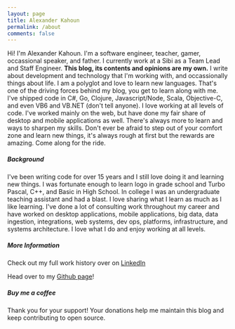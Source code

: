 ```yaml
---
layout: page
title: Alexander Kahoun
permalink: /about
comments: false
---
```


<div class="row justify-content-between">
<div class="col-md-8 pr-5">

<p>Hi! I'm Alexander Kahoun. I'm a software engineer, teacher, gamer, occassional speaker, and father. I currently work at a Sibi as a Team Lead and Staff Engineer. <strong>This blog, its contents and opinions are my own.</strong> I write about development and technology that I'm working with, and occassionally things about life. I am a polyglot and love to learn new languages. That's one of the driving forces behind my blog, you get to learn along with me. I've shipped code in C#, Go, Clojure, Javascript/Node, Scala, Objective-C, and even VB6 and VB.NET (don't tell anyone). I love working at all levels of code. I've worked mainly on the web, but have done my fair share of desktop and mobile applications as well. There's always more to learn and ways to sharpen my skills. Don't ever be afraid to step out of your comfort zone and learn new things, it's always rough at first but the rewards are amazing. Come along for the ride.</p>

<h5>Background</h5>
<p>I've been writing code for over 15 years and I still love doing it and learning new things. I was fortunate enough to learn logo in grade school and Turbo Pascal, C++, and Basic in High School. In college I was an undergraduate teaching assistant and had a blast. I love sharing what I learn as much as I like learning. I've done a lot of consulting work throughout my career and have worked on desktop applications, mobile applications, big data, data ingestion, integrations, web systems, dev ops, platforms, infrastructure, and systems architecture. I love what I do and enjoy working at all levels.</p>

<h5>More Information</h5>
<p>Check out my full work history over on <a href="https://linkedin.com/in/alexkahoun">LinkedIn</a></p>

<p>Head over to my <a href="https://github.com/bit-cmdr">Github page</a>!</p>

</div>

<div class="col-md-4">

<div class="sticky-top sticky-top-80">
<h5>Buy me a coffee</h5>

<p>Thank you for your support! Your donations help me maintain this blog and keep contributing to open source.</p>

<script type="text/javascript" src="https://cdnjs.buymeacoffee.com/1.0.0/button.prod.min.js" data-name="bmc-button" data-slug="bitcmdr" data-color="#79D6B5" data-emoji=""  data-font="Cookie" data-text="Buy me a coffee" data-outline-color="#000" data-font-color="#fff" data-coffee-color="#fd0" ></script>

</div>
</div>
</div>
